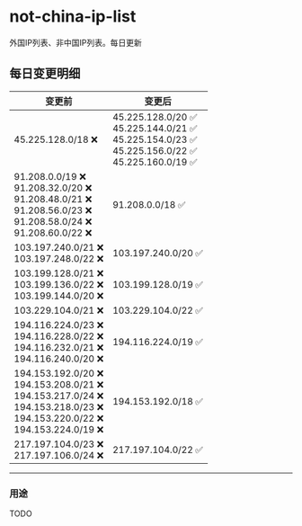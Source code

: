 # not-china-ip-list
外国IP列表、非中国IP列表。每日更新

每日变更明细
--------------------
|  变更前   | 变更后 |
|  ----  | ----  |
|  45.225.128.0/18 :x:  | 45.225.128.0/20 :white_check_mark: <br> 45.225.144.0/21 :white_check_mark: <br> 45.225.154.0/23 :white_check_mark: <br> 45.225.156.0/22 :white_check_mark: <br> 45.225.160.0/19 :white_check_mark: <br>  | 
|  91.208.0.0/19 :x: <br> 91.208.32.0/20 :x: <br> 91.208.48.0/21 :x: <br> 91.208.56.0/23 :x: <br> 91.208.58.0/24 :x: <br> 91.208.60.0/22 :x: <br> | 91.208.0.0/18 :white_check_mark: | 
|  103.197.240.0/21 :x: <br> 103.197.248.0/22 :x: <br> | 103.197.240.0/20 :white_check_mark: | 
|  103.199.128.0/21 :x: <br> 103.199.136.0/22 :x: <br> 103.199.144.0/20 :x: <br> | 103.199.128.0/19 :white_check_mark: | 
|  103.229.104.0/21 :x:  | 103.229.104.0/22 :white_check_mark: | 
|  194.116.224.0/23 :x: <br> 194.116.228.0/22 :x: <br> 194.116.232.0/21 :x: <br> 194.116.240.0/20 :x: <br> | 194.116.224.0/19 :white_check_mark: | 
|  194.153.192.0/20 :x: <br> 194.153.208.0/21 :x: <br> 194.153.217.0/24 :x: <br> 194.153.218.0/23 :x: <br> 194.153.220.0/22 :x: <br> 194.153.224.0/19 :x: <br> | 194.153.192.0/18 :white_check_mark: | 
|  217.197.104.0/23 :x: <br> 217.197.106.0/24 :x: <br> | 217.197.104.0/22 :white_check_mark: | 

--------------------
### 用途
TODO
